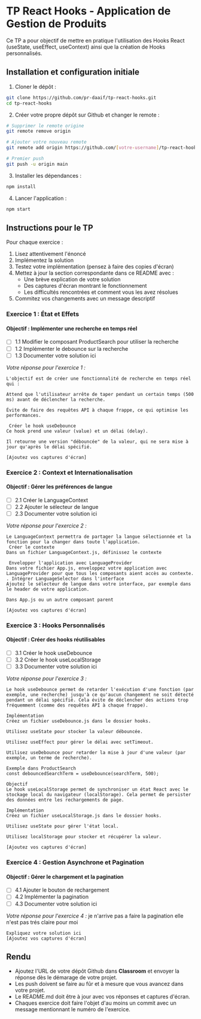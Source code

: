 # TP React Hooks - Application de Gestion de Produits

Ce TP a pour objectif de mettre en pratique l'utilisation des Hooks React (useState, useEffect, useContext) ainsi que la création de Hooks personnalisés.

## Installation et configuration initiale

1. Cloner le dépôt :
```bash
git clone https://github.com/pr-daaif/tp-react-hooks.git
cd tp-react-hooks
```

2. Créer votre propre dépôt sur Github et changer le remote :
```bash
# Supprimer le remote origine
git remote remove origin

# Ajouter votre nouveau remote
git remote add origin https://github.com/[votre-username]/tp-react-hooks.git

# Premier push
git push -u origin main
```

3. Installer les dépendances :
```bash
npm install
```

4. Lancer l'application :
```bash
npm start
```

## Instructions pour le TP

Pour chaque exercice :
1. Lisez attentivement l'énoncé
2. Implémentez la solution
3. Testez votre implémentation (pensez à faire des copies d'écran)
4. Mettez à jour la section correspondante dans ce README avec :
   - Une brève explication de votre solution
   - Des captures d'écran montrant le fonctionnement
   - Les difficultés rencontrées et comment vous les avez résolues
5. Commitez vos changements avec un message descriptif

### Exercice 1 : État et Effets 
#### Objectif : Implémenter une recherche en temps réel

- [ ] 1.1 Modifier le composant ProductSearch pour utiliser la recherche
- [ ] 1.2 Implémenter le debounce sur la recherche
- [ ] 1.3 Documenter votre solution ici

_Votre réponse pour l'exercice 1 :_
```
L'objectif est de créer une fonctionnalité de recherche en temps réel qui :

Attend que l'utilisateur arrête de taper pendant un certain temps (500 ms) avant de déclencher la recherche.

Évite de faire des requêtes API à chaque frappe, ce qui optimise les performances.

 Créer le hook useDebounce
Ce hook prend une valeur (value) et un délai (delay).

Il retourne une version "débouncée" de la valeur, qui ne sera mise à jour qu'après le délai spécifié.

[Ajoutez vos captures d'écran]
```

### Exercice 2 : Context et Internationalisation
#### Objectif : Gérer les préférences de langue

- [ ] 2.1 Créer le LanguageContext
- [ ] 2.2 Ajouter le sélecteur de langue
- [ ] 2.3 Documenter votre solution ici

_Votre réponse pour l'exercice 2 :_
```
Le LanguageContext permettra de partager la langue sélectionnée et la fonction pour la changer dans toute l'application.
 Créer le contexte
Dans un fichier LanguageContext.js, définissez le contexte

 Envelopper l'application avec LanguageProvider
Dans votre fichier App.js, enveloppez votre application avec LanguageProvider pour que tous les composants aient accès au contexte.
. Intégrer LanguageSelector dans l'interface
Ajoutez le sélecteur de langue dans votre interface, par exemple dans le header de votre application.

Dans App.js ou un autre composant parent

[Ajoutez vos captures d'écran]
```

### Exercice 3 : Hooks Personnalisés
#### Objectif : Créer des hooks réutilisables

- [ ] 3.1 Créer le hook useDebounce
- [ ] 3.2 Créer le hook useLocalStorage
- [ ] 3.3 Documenter votre solution ici

_Votre réponse pour l'exercice 3 :_
```
Le hook useDebounce permet de retarder l'exécution d'une fonction (par exemple, une recherche) jusqu'à ce qu'aucun changement ne soit détecté pendant un délai spécifié. Cela évite de déclencher des actions trop fréquemment (comme des requêtes API à chaque frappe).

Implémentation
Créez un fichier useDebounce.js dans le dossier hooks.

Utilisez useState pour stocker la valeur débouncée.

Utilisez useEffect pour gérer le délai avec setTimeout.

Utilisez useDebounce pour retarder la mise à jour d'une valeur (par exemple, un terme de recherche).

Exemple dans ProductSearch
const debouncedSearchTerm = useDebounce(searchTerm, 500);

Objectif
Le hook useLocalStorage permet de synchroniser un état React avec le stockage local du navigateur (localStorage). Cela permet de persister des données entre les rechargements de page.

Implémentation
Créez un fichier useLocalStorage.js dans le dossier hooks.

Utilisez useState pour gérer l'état local.

Utilisez localStorage pour stocker et récupérer la valeur.

[Ajoutez vos captures d'écran]
```

### Exercice 4 : Gestion Asynchrone et Pagination
#### Objectif : Gérer le chargement et la pagination

- [ ] 4.1 Ajouter le bouton de rechargement
- [ ] 4.2 Implémenter la pagination
- [ ] 4.3 Documenter votre solution ici

_Votre réponse pour l'exercice 4 :_
je n'arrive pas a faire la pagination elle n'est pas trés claire pour moi
```
Expliquez votre solution ici
[Ajoutez vos captures d'écran]
```

## Rendu

- Ajoutez l'URL de votre dépôt Github dans  **Classroom** et envoyer la réponse dès le démarage de votre projet.
- Les push doivent se faire au fûr et à mesure que vous avancez dans votre projet.
- Le README.md doit être à jour avec vos réponses et captures d'écran. 
- Chaques exercice doit faire l'objet d'au moins un commit avec un message mentionnant le numéro de l'exercice.
